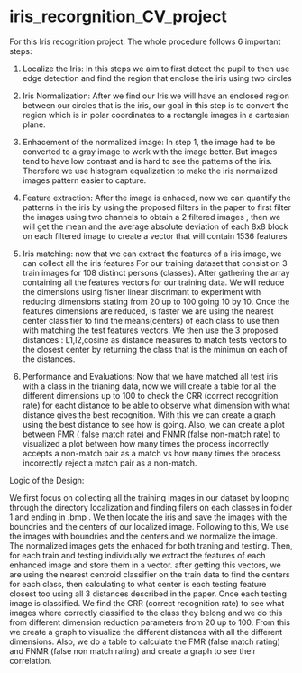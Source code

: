 # iris_recorgnition_CV_project


For this Iris recognition project. The whole procedure follows 6 important steps:

1) Localize the Iris: In this steps we aim to first detect the pupil to then use edge detection and find 
the region that enclose the iris using two circles

2) Iris Normalization: After we find our Iris we will have an enclosed region between our circles that 
is the iris, our goal in this step is to convert the region which is in polar coordinates to a rectangle
images in a cartesian plane.

3) Enhacement of the normalized image: In step 1, the image had to be converted to a gray image to work with 
the image better. But images tend to have low contrast and is hard to see the patterns of the iris. Therefore
we use histogram equalization to make the iris normalized images pattern easier to capture.

4) Feature extraction: After the image is enhaced, now we can quantify the patterns in the iris by using 
the proposed filters in the paper to first filter the images using two channels to obtain a 2 filtered images
, then we will get the mean and the average absolute deviation of each 8x8 block on each filtered image to create a vector
that will contain 1536 features

5) Iris matching: now that we can extract the features of a iris image, we can collect all the iris features For
our training dataset that consist on 3 train images for 108 distinct persons (classes). After gathering the array containing 
all the features vectors for our training data. We will reduce the dimensions using fisher linear discrimant to experiment with 
reducing dimensions stating from 20 up to 100 going 10 by 10. Once the features dimensions are reduced, is faster
we are using the nearest center classifier to find the means(centers) of each class to use then with matching
the test features vectors. We then use the 3 proposed distances : L1,l2,cosine as distance measures to match tests vectors to the 
closest center by returning the class that is the minimun on each of the distances.

6) Performance and Evaluations: Now that we have matched all test iris with a class in the trianing data, now we will
create a table for all the different dimensions up to 100 to check the CRR (correct recognition rate) for eacht distance
to be able to observe what dimension with what distance gives the best recognition. With this we can create a graph using the best distance
to see how is going.
Also, we can create a plot between FMR ( false match rate) and FNMR (false non-match rate) to visualized a plot between 
how many times the process incorrectly accepts a non-match pair as a match vs how many times the process incorrectly reject a match pair 
as a non-match. 

Logic of the Design: 

We first focus on collecting all the training images in our dataset by looping through the directory localization
and finding filers on each classes in folder 1 and ending in .bmp . We then locate the iris and save the images with 
the boundries and the centers of our localized image. Following to this, We use the images with boundries and the centers
and we normalize the image. The normalized images gets the enhaced for both traning and testing. Then, for each train and testing
individually we extract the features of each enhanced image and store them in a vector. after getting this vectors,
we are using the nearest centroid classifier on the train data to find the centers for each class, then calculating to what center is each 
testing feature closest too using all 3 distances described in the paper. Once each testing image is classified. We find the 
CRR (correct recognition rate) to see what images where correctly classified to the class they belong and we do this from different
dimension reduction parameters from 20 up to 100. From this we create a graph to visualize the different distances
with all the different dimensions. Also, we do a table to calculate the FMR (false match rating) and FNMR (false non match rating)
and create a graph to see their correlation.
